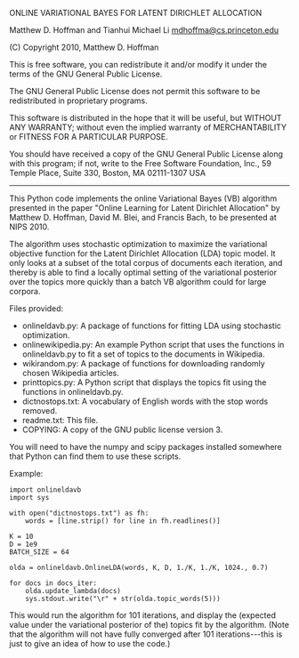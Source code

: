 ONLINE VARIATIONAL BAYES FOR LATENT DIRICHLET ALLOCATION

Matthew D. Hoffman and Tianhui Michael Li
mdhoffma@cs.princeton.edu

(C) Copyright 2010, Matthew D. Hoffman

This is free software, you can redistribute it and/or modify it under
the terms of the GNU General Public License.

The GNU General Public License does not permit this software to be
redistributed in proprietary programs.

This software is distributed in the hope that it will be useful, but
WITHOUT ANY WARRANTY; without even the implied warranty of
MERCHANTABILITY or FITNESS FOR A PARTICULAR PURPOSE.

You should have received a copy of the GNU General Public License
along with this program; if not, write to the Free Software
Foundation, Inc., 59 Temple Place, Suite 330, Boston, MA 02111-1307
USA

------------------------------------------------------------------------

This Python code implements the online Variational Bayes (VB)
algorithm presented in the paper "Online Learning for Latent Dirichlet
Allocation" by Matthew D. Hoffman, David M. Blei, and Francis Bach,
to be presented at NIPS 2010.

The algorithm uses stochastic optimization to maximize the variational
objective function for the Latent Dirichlet Allocation (LDA) topic model.
It only looks at a subset of the total corpus of documents each
iteration, and thereby is able to find a locally optimal setting of
the variational posterior over the topics more quickly than a batch
VB algorithm could for large corpora.


Files provided:
* onlineldavb.py: A package of functions for fitting LDA using stochastic
    optimization.
* onlinewikipedia.py: An example Python script that uses the functions in
    onlineldavb.py to fit a set of topics to the documents in Wikipedia.
* wikirandom.py: A package of functions for downloading randomly chosen
    Wikipedia articles.
* printtopics.py: A Python script that displays the topics fit using the
    functions in onlineldavb.py.
* dictnostops.txt: A vocabulary of English words with the stop words removed.
* readme.txt: This file.
* COPYING: A copy of the GNU public license version 3.

You will need to have the numpy and scipy packages installed somewhere
that Python can find them to use these scripts.


Example:
```
import onlineldavb
import sys

with open("dictnostops.txt") as fh:
    words = [line.strip() for line in fh.readlines()]

K = 10
D = 1e9
BATCH_SIZE = 64

olda = onlineldavb.OnlineLDA(words, K, D, 1./K, 1./K, 1024., 0.7)

for docs in docs_iter:
    olda.update_lambda(docs)
    sys.stdout.write("\r" + str(olda.topic_words(5)))
```

This would run the algorithm for 101 iterations, and display the
(expected value under the variational posterior of the) topics fit by
the algorithm. (Note that the algorithm will not have fully converged
after 101 iterations---this is just to give an idea of how to use the
code.)
